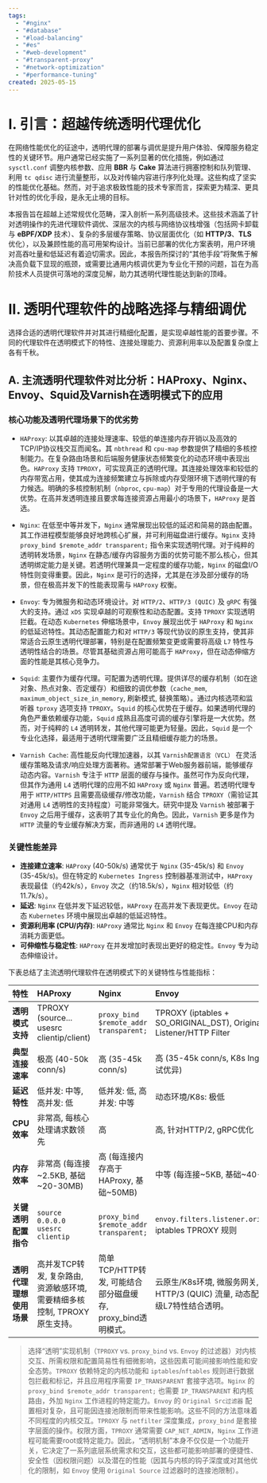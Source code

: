 ```yaml
---
tags:
  - "#nginx"
  - "#database"
  - "#load-balancing"
  - "#es"
  - "#web-development"
  - "#transparent-proxy"
  - "#network-optimization"
  - "#performance-tuning"
created: 2025-05-15
---
```


# I. 引言：超越传统透明代理优化

在网络性能优化的征途中，透明代理的部署与调优是提升用户体验、保障服务稳定性的关键环节。用户通常已经实施了一系列显著的优化措施，例如通过 `sysctl.conf` 调整内核参数、应用 **BBR** 与 **Cake** 算法进行拥塞控制和队列管理、利用 `tc qdisc` 进行流量整形，以及对传输内容进行序列化处理。这些构成了坚实的性能优化基础。然而，对于追求极致性能的技术专家而言，探索更为精深、更具针对性的优化手段，是永无止境的目标。

本报告旨在超越上述常规优化范畴，深入剖析一系列高级技术。这些技术涵盖了针对透明操作的先进代理软件调优、深层次的内核与网络协议栈增强（包括网卡卸载与 **eBPF/XDP** 技术）、复杂的多层缓存策略、协议层面优化（如 **HTTP/3**、**TLS** 优化），以及兼顾性能的高可用架构设计。当前已部署的优化方案表明，用户环境对高吞吐量和低延迟有着迫切需求。因此，本报告所探讨的“其他手段”将聚焦于解决高负载下显现的瓶颈，或需要比通用内核调优更为专业化干预的问题，旨在为高阶技术人员提供可落地的深度见解，助力其透明代理性能达到新的顶峰。

# II. 透明代理软件的战略选择与精细调优

选择合适的透明代理软件并对其进行精细化配置，是实现卓越性能的首要步骤。不同的代理软件在透明模式下的特性、连接处理能力、资源利用率以及配置复杂度上各有千秋。

## A. 主流透明代理软件对比分析：HAProxy、Nginx、Envoy、Squid及Varnish在透明模式下的应用

### 核心功能及透明代理场景下的优劣势

- `HAProxy`: 以其卓越的连接处理速率、较低的单连接内存开销以及高效的TCP/IP协议栈交互而闻名。其 `nbthread` 和 `cpu-map` 参数提供了精细的多核控制能力。在复杂路由场景和后端服务健康状态频繁变化的动态环境中表现出色。`HAProxy` 支持 `TPROXY`，可实现真正的透明代理。其连接处理效率和较低的内存带宽占用，使其成为连接频繁建立与拆除或内存受限环境下透明代理的有力候选。明确的多核控制机制（`nbproc`, `cpu-map`）对于专用的代理设备是一大优势。在高并发透明连接且要求每连接资源占用最小的场景下，`HAProxy` 是首选。

- `Nginx`: 在低至中等并发下，`Nginx` 通常展现出较低的延迟和简易的路由配置。其工作进程模型能够良好地跨核心扩展，并可利用磁盘进行缓存。`Nginx` 支持 `proxy_bind $remote_addr transparent;` 指令来实现透明代理。对于纯粹的透明转发场景，`Nginx` 在静态/缓存内容服务方面的优势可能不那么核心，但其透明绑定能力是关键。若透明代理兼具一定程度的缓存功能，`Nginx` 的磁盘I/O特性则变得重要。因此，`Nginx` 是可行的选择，尤其是在涉及部分缓存的场景，但在极高并发下的性能表现需与 `HAProxy` 权衡。

- `Envoy`: 专为微服务和动态环境设计。对 `HTTP/2`、`HTTP/3 (QUIC)` 及 `gRPC` 有强大的支持。通过 `xDS` 实现卓越的可观察性和动态配置。支持 `TPROXY` 实现透明拦截。在动态 `Kubernetes` 伸缩场景中，`Envoy` 展现出优于 `HAProxy` 和 `Nginx` 的低延迟特性。其动态配置能力和对 `HTTP/3` 等现代协议的原生支持，使其非常适合云原生透明代理部署，特别是在配置频繁变更或需要将高级 `L7` 特性与透明性结合的场景。尽管其基础资源占用可能高于 `HAProxy`，但在动态伸缩方面的性能是其核心竞争力。

- `Squid`: 主要作为缓存代理。可配置为透明代理。提供详尽的缓存机制（如在途对象、热点对象、否定缓存）和细致的调优参数（`cache_mem`, `maximum_object_size_in_memory`, 刷新模式, 替换策略）。通过内核选项和监听器 `tproxy` 选项支持 `TPROXY`。`Squid` 的核心优势在于缓存。如果透明代理的角色严重依赖缓存功能，`Squid` 成熟且高度可调的缓存引擎将是一大优势。然而，对于纯粹的 `L4` 透明转发，其他代理可能更为轻量。因此，`Squid` 是一个专业化选择，最适用于透明代理需要广泛且精细缓存能力的场景。

- `Varnish Cache`: 高性能反向代理加速器，以其 `Varnish配置语言（VCL）` 在灵活缓存策略及请求/响应处理方面著称。通常部署于Web服务器前端，能够缓存动态内容。`Varnish` 专注于 `HTTP` 层面的缓存与操作。虽然可作为反向代理，但其作为通用 `L4` 透明代理的应用不如 `HAProxy` 或 `Nginx` 普遍。若透明代理专用于 `HTTP/HTTPS` 且需要高级缓存/修改功能，`Varnish` 结合 `TPROXY`（需验证其对通用 `L4` 透明性的支持程度）可能非常强大。研究中提及 `Varnish` 被部署于 `Envoy` 之后用于缓存，这表明了其专业化的角色。因此，`Varnish` 更多是作为 `HTTP` 流量的专业缓存解决方案，而非通用的 `L4` 透明代理。

### 关键性能差异

- **连接建立速率**: `HAProxy` (40-50k/s) 通常优于 `Nginx` (35-45k/s) 和 `Envoy` (35-45k/s)。但在特定的 `Kubernetes Ingress` 控制器基准测试中，`HAProxy` 表现最佳（约42k/s），`Envoy` 次之（约18.5k/s），`Nginx` 相对较低（约11.7k/s）。
- **延迟**: `Nginx` 在低并发下延迟较低，`HAProxy` 在高并发下表现更优。`Envoy` 在动态 `Kubernetes` 环境中展现出卓越的低延迟特性。
- **资源利用率 (CPU/内存)**: `HAProxy` 通常比 `Nginx` 和 `Envoy` 在每连接CPU和内存消耗方面更低。
- **可伸缩性与稳定性**: `HAProxy` 在并发增加时表现出更好的稳定性。`Envoy` 专为动态伸缩设计。

下表总结了主流透明代理软件在透明模式下的关键特性与性能指标：

| 特性 | HAProxy | Nginx | Envoy | Squid |
| :--- | :--- | :--- | :--- | :--- |
| **透明模式支持** | TPROXY (source... usesrc clientip/client) | `proxy_bind $remote_addr transparent;` | TPROXY (iptables + SO_ORIGINAL_DST), Original Src Listener/HTTP Filter | TPROXY (http_port... tproxy) |
| **典型连接速率** | 极高 (40-50k conn/s) | 高 (35-45k conn/s) | 高 (35-45k conn/s, K8s Ingress特定测试优异) | 中等 (更侧重缓存吞吐) |
| **延迟特性** | 低并发: 中等, 高并发: 低 | 低并发: 低, 高并发: 中等 | 动态环境/K8s: 极低 | 取决于缓存命中率 |
| **CPU效率** | 非常高, 每核心处理请求数领先 | 高 | 高, 针对HTTP/2, gRPC优化 | 中等 (缓存操作有开销) |
| **内存效率** | 非常高 (每连接~2.5KB, 基础~20-30MB) | 高 (每连接内存高于HAProxy, 基础~50MB) | 中等 (每连接~5KB, 基础~40-60MB) | 较高 (依赖cache_mem配置) |
| **关键透明配置指令** | `source 0.0.0.0 usesrc clientip` | `proxy_bind $remote_addr transparent;` | `envoy.filters.listener.original_src`, iptables TPROXY 规则 | `http_port <port> tproxy` |
| **透明代理理想使用场景** | 高并发TCP转发, 复杂路由, 资源敏感环境, 需要精细多核控制, TPROXY原生支持。 | 简单TCP/HTTP转发, 可能结合部分磁盘缓存, proxy_bind透明模式。 | 云原生/K8s环境, 微服务网关, HTTP/2, HTTP/3 (QUIC) 流量, 动态配置需求, 高级L7特性结合透明。 | 透明缓存代理, 对缓存内容有精细控制需求 (如教育网、企业网出口缓存)。 |

> 选择“透明”实现机制（`TPROXY` vs. `proxy_bind` vs. `Envoy` 的过滤器）对内核交互、所需权限和配置简易性有细微影响，这些因素可能间接影响性能和安全态势。`TPROXY` 依赖特定的内核功能和 `iptables`/`nftables` 规则进行数据包拦截和标记，并且应用程序需要 `IP_TRANSPARENT` 套接字选项。`Nginx` 的 `proxy_bind $remote_addr transparent;` 也需要 `IP_TRANSPARENT` 和内核路由，外加 `Nginx` 工作进程的特定能力。`Envoy` 的 `Original Src过滤器` 配置相对复杂，且可能因连接池限制而带来性能影响。这些不同的方法意味着不同程度的内核交互。`TPROXY` 与 `netfilter` 深度集成，`proxy_bind` 是套接字层面的操作。权限方面，`TPROXY` 通常需要 `CAP_NET_ADMIN`，`Nginx` 工作进程可能需要root或特定能力。因此，“透明机制”本身不仅仅是一个功能开关，它决定了一系列底层系统需求和交互，这些都可能影响部署的便捷性、安全性（因权限问题）以及潜在的性能（因其与内核的钩子深度或对其他优化的限制，如 `Envoy` 使用 `Original Source` 过滤器时的连接池限制）。
